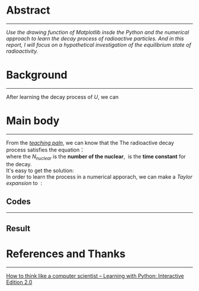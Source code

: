 # Abstract
-------
*Use the drawing function of Matplotlib insde the Python and the numerical approach to learn the decay process of radioactive particles. And in this report, I will focus on a hypothetical investigation of the equilibrium state of radioactivity.* 
# Background
--------
After learning the decay process of $U$, we can 

# Main body
---------
From the [*teaching paln*](https://www.evernote.com/shard/s140/sh/d351f9a3-8076-4274-944b-7043e0ce8cf3/4f89e8630604ea23262f00b3ed11f8ad), we can know that the The radioactive decay process satisfies the equation：  
<img src="http://latex.codecogs.com/gif.latex?\frac{dN_{nuclear}}{dt}=-\frac{N_{nuclear}}{\tau}" alt="" title="" />  
where the $N_{nuclear}$ is the **number of the nuclear**, <img src="http://latex.codecogs.com/gif.latex?\tau" alt="" title="" /> is the **time constant** for the decay.  
It's easy to get the solution:    
<img src="http://latex.codecogs.com/gif.latex?N_{nuclear}=N_{nuclear}(0)e^{-t/\tau}" alt="" title="" />  
In order to learn the process in a numerical apporach, we can make a *Taylor expansion* to <img src="http://latex.codecogs.com/gif.latex?N_{nuclear(t)}" alt="" title="" /> :   
<img src="http://latex.codecogs.com/gif.latex?N_{nuclear}(t)=N_{nuclear}(0)+\frac{dN_{nuclerar}}{dt}t+\frac{1}{2}\frac{d^2N_{nuclear}}{dt^2}t^2" alt="" title="" />



 **Codes**
 ------


----------
**Result**
------



# References and Thanks
------
[How to think like a computer scientist – Learning with Python: Interactive Edition 2.0](http://interactivepython.org/runestone/static/thinkcspy/index.html)



